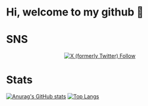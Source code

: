 # Hi, welcome to my github 👋

# SNS

<p align="center">
    <a href="https://x.com/NMurata_JA">
        <img alt="X (formerly Twitter) Follow" src="https://img.shields.io/twitter/follow/NMurata_JA">
    </a>
</p>

# Stats

[![Anurag's GitHub stats](https://github-readme-stats.vercel.app/api?username=Natu-ja)](https://github.com/anuraghazra/github-readme-stats)
[![Top Langs](https://github-readme-stats.vercel.app/api/top-langs/?username=Natu-ja)](https://github.com/anuraghazra/github-readme-stats)
